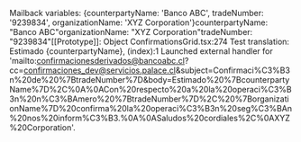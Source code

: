 Mailback variables: {counterpartyName: 'Banco ABC', tradeNumber: '9239834', organizationName: 'XYZ Corporation'}counterpartyName: "Banco ABC"organizationName: "XYZ Corporation"tradeNumber: "9239834"[[Prototype]]: Object
ConfirmationsGrid.tsx:274 Test translation: Estimado {counterpartyName},
(index):1 Launched external handler for 'mailto:confirmacionesderivados@bancoabc.cl?cc=confirmaciones_dev@servicios.palace.cl&subject=Confirmaci%C3%B3n%20de%20%7BtradeNumber%7D&body=Estimado%20%7BcounterpartyName%7D%2C%0A%0ACon%20respecto%20a%20la%20operaci%C3%B3n%20n%C3%BAmero%20%7BtradeNumber%7D%2C%20%7BorganizationName%7D%20confirma%20la%20operaci%C3%B3n%20seg%C3%BAn%20nos%20inform%C3%B3.%0A%0ASaludos%20cordiales%2C%0AXYZ%20Corporation'.